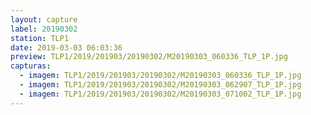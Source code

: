 ```yaml
---
layout: capture
label: 20190302
station: TLP1
date: 2019-03-03 06:03:36
preview: TLP1/2019/201903/20190302/M20190303_060336_TLP_1P.jpg
capturas:
  - imagem: TLP1/2019/201903/20190302/M20190303_060336_TLP_1P.jpg
  - imagem: TLP1/2019/201903/20190302/M20190303_062907_TLP_1P.jpg
  - imagem: TLP1/2019/201903/20190302/M20190303_071002_TLP_1P.jpg
---
```

